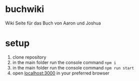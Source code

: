 # buchwiki
Wiki Seite für das Buch von Aaron und Joshua

# setup
1. clone repository
2. in the main folder run the console command `npm i`
3. in the main folder run the console command `npm run start`
4. open [localhost:3000](localhost:3000) in your preferred browser